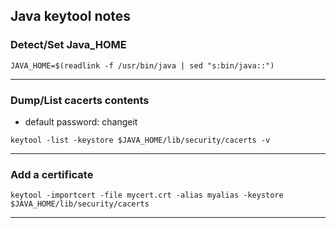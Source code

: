 ## Java keytool notes

### Detect/Set Java_HOME

```
JAVA_HOME=$(readlink -f /usr/bin/java | sed "s:bin/java::")
```

---

### Dump/List cacerts contents

* default password: changeit

```
keytool -list -keystore $JAVA_HOME/lib/security/cacerts -v
```

---

### Add a certificate

```
keytool -importcert -file mycert.crt -alias myalias -keystore $JAVA_HOME/lib/security/cacerts
```

---
